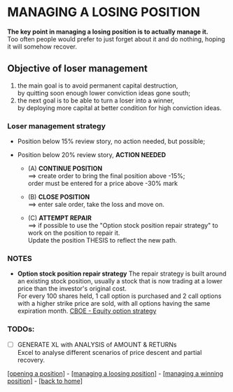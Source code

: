 # MANAGING A LOSING POSITION
**The key point in managing a losing position is to actually manage it.**  
Too often people would prefer to just forget about it and do 
nothing, hoping it will somehow recover.

## Objective of loser management
1. the main goal is to avoid permanent capital destruction,  
   by quitting soon enough lower conviction ideas gone south;
2. the next goal is to be able to turn a loser into a winner,  
   by deploying more capital at better condition for high conviction ideas. 

### Loser management strategy

- Position below 15% review story, no action needed, but possible;

- Position below 20% review story, **ACTION NEEDED** 
  - (A) **CONTINUE POSITION**   
    ==> create order to bring the final position above -15%;   
    order must be entered for a price above -30% mark

  - (B) **CLOSE POSITION**  
    ==>  enter sale order, take the loss and move on. 
    
  - (C) **ATTEMPT REPAIR**  
    ==> if possible to use the "Option stock position repair strategy" to work on 
    the position to repair it.  
    Update the position THESIS to reflect the new path.


### NOTES
- **Option stock position repair strategy**
  The repair strategy is built around an existing stock position, usually a stock 
  that is now trading at a lower price than the investor's original cost.   
  For every 100 shares held, 1 call option is purchased and 2 call options 
  with a higher strike price are sold, with all options having the same 
  expiration month. [CBOE - Equity option strategy](http://www.cboe.com/strategies/advanced/equity/stock-repairs-strategy/Part1)


### TODOs:
* [ ] GENERATE XL with ANALYSIS of AMOUNT & RETURNs  
  Excel to analyse different scenarios of price descent and partial recovery.


[[opening a position]](position-open.md) -
[[managing a loosing position]](managing-losers.md) -
[[managing a winning position]](managing-winners.md) -
[[back to home]](README.md)